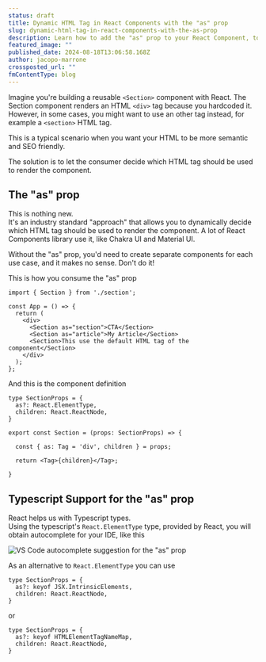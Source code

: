 ```yaml
---
status: draft
title: Dynamic HTML Tag in React Components with the "as" prop
slug: dynamic-html-tag-in-react-components-with-the-as-prop
description: Learn how to add the "as" prop to your React Component, to add dynamic HTML tags decided by the consumer Component
featured_image: ""
published_date: 2024-08-18T13:06:58.168Z
author: jacopo-marrone
crossposted_url: ""
fmContentType: blog
---
```


Imagine you're building a reusable `<Section>` component with React. The Section component renders an HTML `<div>` tag because you hardcoded it.   However, in some cases, you might want to use an other tag instead, for example a `<section>` HTML tag.

This is a typical scenario when you want your HTML to be more semantic and SEO friendly.

The solution is to let the consumer decide which HTML tag should be used to render the component.  

## The "as" prop

This is nothing new.  
It's an industry standard "approach" that allows you to dynamically decide which HTML tag should be used to render the component. A lot of React Components library use it, like Chakra UI and Material UI.

Without the "as" prop, you'd need to create separate components for each use case, and it makes no sense. Don't do it!

This is how you consume the "as" prop
```tsx
import { Section } from './section';

const App = () => {
  return (
    <div>
      <Section as="section">CTA</Section>
      <Section as="article">My Article</Section>
      <Section>This use the default HTML tag of the component</Section>
    </div>
  );
};
```

And this is the component definition

```tsx
type SectionProps = {
  as?: React.ElementType,
  children: React.ReactNode,
}

export const Section = (props: SectionProps) => {

  const { as: Tag = 'div', children } = props;

  return <Tag>{children}</Tag>;

}
```

## Typescript Support for the "as" prop

React helps us with Typescript types.  
Using the typescript's `React.ElementType` type, provided by React, you will obtain autocomplete for your IDE, like this

![VS Code autocomplete suggestion for the "as" prop](/blog/dynamic-html-tag-in-react-components-with-the-as-prop/as-prop-autocomlete-ide.png)


As an alternative to `React.ElementType` you can use 
```tsx
type SectionProps = {
  as?: keyof JSX.IntrinsicElements,
  children: React.ReactNode,
}
```
or
```tsx
type SectionProps = {
  as?: keyof HTMLElementTagNameMap,
  children: React.ReactNode,
}
```

